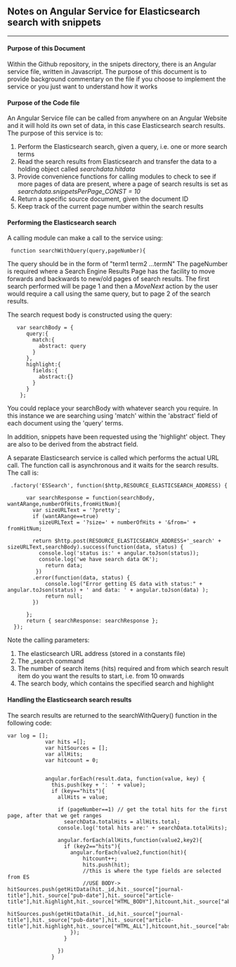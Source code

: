 
## Notes on Angular Service for Elasticsearch search with snippets


----------
#### Purpose of this Document
Within the Github repository, in the snipets directory, there is an Angular service file, written in Javascript.  The purpose of this document is to provide background commentary on the file if you choose to implement the service or you just want to understand how it works

#### Purpose of the Code file
An Angular Service file can be called from anywhere on an Angular Website and it will hold its own set of data, in this case Elasticsearch search results.  The purpose of this service is to:
1. Perform the Elasticsearch search, given a query, i.e. one or more search terms
2. Read the search results from Elasticsearch and transfer the data to a holding object called *searchdata.hitdata*
3. Provide convenience functions for calling modules to check to see if more pages of data are present, where a page of search results is set as *searchdata.snippetsPerPage_CONST = 10*
4. Return a specific source document, given the document ID
5. Keep track of the current page number within the search results

#### Performing the Elasticsearch search
A calling module can make a call to the service using:

     function searchWithQuery(query,pageNumber){

The query should be in the form of "term1 term2 ...termN"
The pageNumber is required where a Search Engine Results Page has the facility to move forwards and backwards to new/old pages of search results.  The first search performed will be page 1 and then a *MoveNext* action by the user would require a call using the same query, but to page 2 of the search results.

The search request body is constructed using the query:

       var searchBody = {
          query:{
            match:{
              abstract: query
            }  
          },
          highlight:{
            fields:{
              abstract:{}
            }
          }
        };

You could replace your searchBody with whatever search you require. In this instance we are searching using 'match' within the 'abstract' field of each document using the 'query' terms.  

In addition, snippets have been requested using the 'highlight' object.  They are also to be derived from the abstract field.

A separate Elasticsearch service is called which performs the actual URL call.  The function call is asynchronous and it waits for the search results.  The call is:

     .factory('ESSearch', function($http,RESOURCE_ELASTICSEARCH_ADDRESS) {
    
          var searchResponse = function(searchBody, wantARange,numberOfHits,fromHitNum){
            var sizeURLText = '?pretty';
            if (wantARange==true)
              sizeURLText = '?size=' + numberOfHits + '&from=' + fromHitNum;
    
            return $http.post(RESOURCE_ELASTICSEARCH_ADDRESS+'_search' + sizeURLText,searchBody).success(function(data, status) {
              console.log('status is:' + angular.toJson(status));
              console.log('we have search data OK');
                return data;
             })
            .error(function(data, status) {
                console.log("Error getting ES data with status:" + angular.toJson(status) + ' and data: ' + angular.toJson(data) );
                return null;
            })
    
          };
          return { searchResponse: searchResponse };
      });

Note the calling parameters:
1. The elasticsearch URL address (stored in a constants file)
2. The _search command
3. The number of search items (hits) required and from which search result item do you want the results to start, i.e. from 10 onwards
4. The search body, which contains the specified search and highlight


#### Handling the Elasticsearch search results
The search results are returned to the searchWithQuery() function in the following code:

    var log = [];
                var hits =[];
                var hitSources = [];
                var allHits;
                var hitcount = 0;
                
     
                angular.forEach(result.data, function(value, key) {
                  this.push(key + ': ' + value);
                  if (key=="hits"){
                    allHits = value;
    
                    if (pageNumber==1) // get the total hits for the first page, after that we get ranges
                      searchData.totalHits = allHits.total;
                    console.log('total hits are:' + searchData.totalHits);
    
                    angular.forEach(allHits,function(value2,key2){
                      if (key2=="hits"){
                        angular.forEach(value2,function(hit){
                            hitcount++;
                            hits.push(hit);
                            //this is where the type fields are selected from ES
                            //USE BODY-> hitSources.push(getHitData(hit._id,hit._source["journal-title"],hit._source["pub-date"],hit._source["article-title"],hit.highlight,hit._source["HTML_BODY"],hitcount,hit._source["abstract"]));
                            hitSources.push(getHitData(hit._id,hit._source["journal-title"],hit._source["pub-date"],hit._source["article-title"],hit.highlight,hit._source["HTML_ALL"],hitcount,hit._source["abstract"]));
                        });
                      }
    
                    })
                  }

